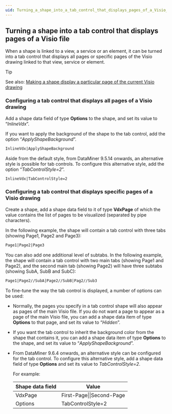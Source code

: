 ```yaml
---
uid: Turning_a_shape_into_a_tab_control_that_displays_pages_of_a_Visio_file
---
```


## Turning a shape into a tab control that displays pages of a Visio file

When a shape is linked to a view, a service or an element, it can be turned into a tab control that displays all pages or specific pages of the Visio drawing linked to that view, service or element.

> [!TIP]
> See also:
> [Making a shape display a particular page of the current Visio drawing](xref:Making_a_shape_display_a_particular_page_of_the_current_Visio_drawing)

### Configuring a tab control that displays all pages of a Visio drawing

Add a shape data field of type **Options** to the shape, and set its value to “*InlineVdx*”.

If you want to apply the background of the shape to the tab control, add the option “*ApplyShapeBackground*”.

```txt
InlineVdx|ApplyShapeBackground
```

Aside from the default style, from DataMiner 9.5.14 onwards, an alternative style is possible for tab controls. To configure this alternative style, add the option “*TabControlStyle=2*”.

```txt
InlineVdx|TabControlStyle=2
```

### Configuring a tab control that displays specific pages of a Visio drawing

Create a shape, add a shape data field to it of type **VdxPage** of which the value contains the list of pages to be visualized (separated by pipe characters).

In the following example, the shape will contain a tab control with three tabs (showing Page1, Page2 and Page3):

```txt
Page1|Page2|Page3
```

You can also add one additional level of subtabs. In the following example, the shape will contain a tab control with two main tabs (showing Page1 and Page2), and the second main tab (showing Page2) will have three subtabs (showing SubA, SubB and SubC):

```txt
Page1|Page2//SubA|Page2//SubB|Pag2//Sub3
```

To fine-tune the way the tab control is displayed, a number of options can be used:

- Normally, the pages you specify in a tab control shape will also appear as pages of the main Visio file. If you do not want a page to appear as a page of the main Visio file, you can add a shape data item of type **Options** to that page, and set its value to “*Hidden*”.

- If you want the tab control to inherit the background color from the shape that contains it, you can add a shape data item of type **Options** to the shape, and set its value to “*ApplyShapeBackground*”.

- From DataMiner 9.6.4 onwards, an alternative style can be configured for the tab control. To configure this alternative style, add a shape data field of type **Options** and set its value to *TabControlStyle=2*.

    For example:

    | Shape data field | Value                     |
    |--------------------|---------------------------|
    | VdxPage            | First-Page\|\|Second-Page |
    | Options            | TabControlStyle=2         |
